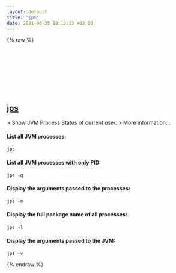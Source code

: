 ```yaml
---
layout: default
title: "jps"
date: 2021-06-25 18:12:13 +02:00
---
```

{% raw %}
<h2 id="jps">
  <a href="/en/common/jps.html">jps</a> <a href="#jps"><svg class="icon">
    <use href="/assets/images/unicode_sprite.svg#link" />
  </svg></a>
</h2>
> Show JVM Process Status of current user.
> More information: <https://docs.oracle.com/en/java/javase/11/tools/jps.html>.

#### List all JVM processes:
```shell
jps
```
#### List all JVM processes with only PID:
```shell
jps -q
```
#### Display the arguments passed to the processes:
```shell
jps -m
```
#### Display the full package name of all processes:
```shell
jps -l
```
#### Display the arguments passed to the JVM:
```shell
jps -v
```
{% endraw %}